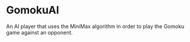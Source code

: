 # GomokuAI
An AI player that uses the MiniMax algorithm in order to play the Gomoku game against an opponent.
